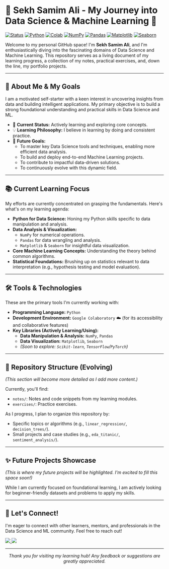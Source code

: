 # 🚀 Sekh Samim Ali - My Journey into Data Science & Machine Learning 🤖

[![Status](https://img.shields.io/badge/Status-Learning-blue)](https://www.example.com)
[![Python](https://img.shields.io/badge/Python-3.x-yellow.svg)](https://www.python.org/)
[![Colab](https://colab.research.google.com/assets/colab-badge.svg)](https://colab.research.google.com/)
[![NumPy](https://img.shields.io/badge/NumPy-%23013243.svg?style=flat&logo=numpy&logoColor=white)](https://numpy.org/)
[![Pandas](https://img.shields.io/badge/pandas-%23150458.svg?style=flat&logo=pandas&logoColor=white)](https://pandas.pydata.org/)
[![Matplotlib](https://img.shields.io/badge/Matplotlib-%23ffffff.svg?style=flat&logo=matplotlib&logoColor=black)](https://matplotlib.org/)
[![Seaborn](https://img.shields.io/badge/Seaborn-%234C76A8.svg?style=flat&logo=seaborn&logoColor=white)](https://seaborn.pydata.org/)

Welcome to my personal GitHub space! I'm **Sekh Samim Ali**, and I'm enthusiastically diving into the fascinating domains of Data Science and Machine Learning. This repository serves as a living document of my learning progress, a collection of my notes, practical exercises, and, down the line, my portfolio projects.

---

## 🎯 About Me & My Goals

I am a motivated self-starter with a keen interest in uncovering insights from data and building intelligent applications. My primary objective is to build a strong foundational understanding and practical skills in Data Science and ML.

* 🌱 **Current Status:** Actively learning and exploring core concepts.
* 💡 **Learning Philosophy:** I believe in learning by doing and consistent practice.
* 🥅 **Future Goals:**
    * To master key Data Science tools and techniques, enabling more efficient data analysis.
    * To build and deploy end-to-end Machine Learning projects.
    * To contribute to impactful data-driven solutions.
    * To continuously evolve with this dynamic field.

---

## 📚 Current Learning Focus

My efforts are currently concentrated on grasping the fundamentals. Here's what's on my learning agenda:

* **Python for Data Science:** Honing my Python skills specific to data manipulation and analysis.
* **Data Analysis & Visualization:**
    * `NumPy` for numerical operations.
    * `Pandas` for data wrangling and analysis.
    * `Matplotlib` & `Seaborn` for insightful data visualization.
* **Core Machine Learning Concepts:** Understanding the theory behind common algorithms.
* **Statistical Foundations:** Brushing up on statistics relevant to data interpretation (e.g., hypothesis testing and model evaluation).

---

## 🛠️ Tools & Technologies

These are the primary tools I'm currently working with:

* **Programming Language:** `Python`
* **Development Environment:** `Google Colaboratory` ☁️ (for its accessibility and collaborative features)
* **Key Libraries (Actively Learning/Using):**
    * **Data Manipulation & Analysis:** `NumPy`, `Pandas`
    * **Data Visualization:** `Matplotlib`, `Seaborn`
    * *(Soon to explore: `Scikit-learn`, `TensorFlow`/`PyTorch`)*

---

## 📂 Repository Structure (Evolving)

*(This section will become more detailed as I add more content.)*

Currently, you'll find:
* `notes/`: Notes and code snippets from my learning modules.
* `exercises/`: Practice exercises.

As I progress, I plan to organize this repository by:
* Specific topics or algorithms (e.g., `linear_regression/`, `decision_trees/`).
* Small projects and case studies (e.g., `eda_titanic/`, `sentiment_analysis/`).

---

## ✨ Future Projects Showcase

*(This is where my future projects will be highlighted. I'm excited to fill this space soon!)*

While I am currently focused on foundational learning, I am actively looking for beginner-friendly datasets and problems to apply my skills.

---

## 🔗 Let's Connect!

I'm eager to connect with other learners, mentors, and professionals in the Data Science and ML community. Feel free to reach out!

<p align="left">
  <a href="mailto:asamimali123@gmail.com">
    <img src="https://img.shields.io/badge/Email-asamimali123%40gmail.com-red?style=flat-square&logo=gmail">
  </a>
  <a href="https://github.com/PandasSamim" target="_blank">
    <img src="https://img.shields.io/badge/GitHub-PandasSamim-black?style=flat-square&logo=github">
  </a>
</p>

---

<p align="center">
    <em>Thank you for visiting my learning hub! Any feedback or suggestions are greatly appreciated.</em>
</p>
